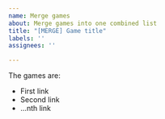 ```yaml
---
name: Merge games
about: Merge games into one combined list
title: "[MERGE] Game title"
labels: ''
assignees: ''

---
```


The games are:
- First link
- Second link
- ...nth link
